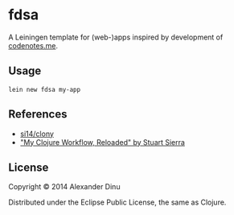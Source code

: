 # fdsa

A Leiningen template for (web-)apps inspired by development of [codenotes.me](https://codenotes.me).

## Usage

```
lein new fdsa my-app
```

## References

* [si14/clony](https://github.com/si14/clony)
* ["My Clojure Workflow, Reloaded" by Stuart Sierra](http://thinkrelevance.com/blog/2013/06/04/clojure-workflow-reloaded)

## License

Copyright © 2014 Alexander Dinu

Distributed under the Eclipse Public License, the same as Clojure.
